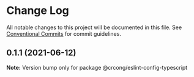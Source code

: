 # Change Log

All notable changes to this project will be documented in this file.
See [Conventional Commits](https://conventionalcommits.org) for commit guidelines.

## 0.1.1 (2021-06-12)

**Note:** Version bump only for package @crcong/eslint-config-typescript
